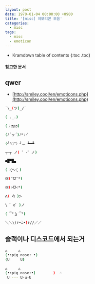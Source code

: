```yaml
---
layout: post
date: 1970-01-04 00:00:00 +0900
title: '[misc] 이모티콘 모음'
categories:
  - misc
tags:
  - misc
  - emoticon
---
```


* Kramdown table of contents
{:toc .toc}

#### 참고한 문서


## qwer

- [http://smiley.cool/en/emoticons.php](http://smiley.cool/en/emoticons.php)

```bash
¯\_(ツ)_/¯

( ._.)

(；◔д◔)

(ﾉ´ヮ´)ﾉ*:･ﾟ

(╯°□°）╯︵ ┻━┻

┬─┬ ノ( ゜-゜ノ)

●█▀█▄

( ˃̣̣̥᷄へ˂̣̣̥᷅ )

ꉂꉂ(ᵔᗜᵔ*)

ꉂꉂ(>ᗜ<*)

ᕕ( ᐛ )ᕗ

\ ゜o゜)ノ

( ͡° ͜ʖ ͡°)

＼＼\(۶•̀ᴗ•́)۶//／／
```


## 슬랙이나 디스코드에서 되는거

```bash
△     △
(•:pig_nose: •)
(U     U)

△     △
(•:pig_nose:•)        )  ~
 U --- U-u-U
```
